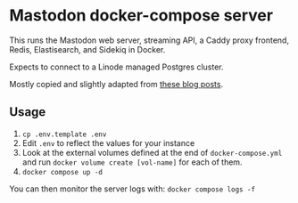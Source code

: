 # Mastodon docker-compose server

This runs the Mastodon web server, streaming API, a Caddy proxy frontend,
Redis, Elastisearch, and Sidekiq in Docker.

Expects to connect to a Linode managed Postgres cluster.

Mostly copied and slightly adapted from [these blog posts](https://www.raeffs.dev/blog/self-hosting/2022-11-11-mastodon-with-docker/).

## Usage

1. `cp .env.template .env`
1. Edit `.env` to reflect the values for your instance
1. Look at the external volumes defined at the end of `docker-compose.yml`
   and run `docker volume create [vol-name]` for each of them.
1. `docker compose up -d`

You can then monitor the server logs with: `docker compose logs -f`

